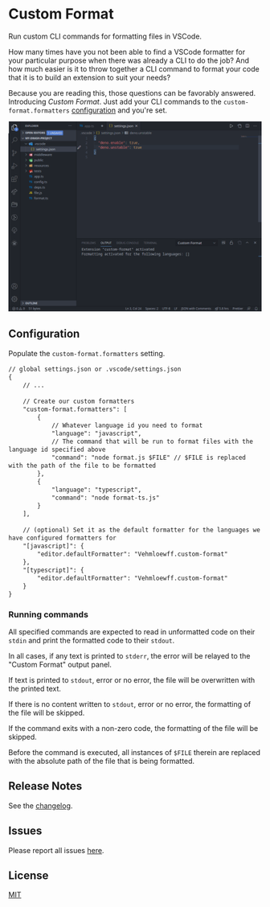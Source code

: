 # Custom Format

Run custom CLI commands for formatting files in VSCode.

How many times have you not been able to find a VSCode formatter for your particular purpose when there was already a CLI to do the job?  And how much easier is it to throw together a CLI command to format your code that it is to build an extension to suit your needs?

Because you are reading this, those questions can be favorably answered.  Introducing _Custom Format_.  Just add your CLI commands to the `custom-format.formatters` [configuration](#configuration) and you're set.

![feature X](./images/formatting.gif)

## Configuration

Populate the `custom-format.formatters` setting.

```jsonc
// global settings.json or .vscode/settings.json
{
	// ...

	// Create our custom formatters
	"custom-format.formatters": [
		{
			// Whatever language id you need to format
			"language": "javascript",
			// The command that will be run to format files with the language id specified above
			"command": "node format.js $FILE" // $FILE is replaced with the path of the file to be formatted
		},
		{
			"language": "typescript",
			"command": "node format-ts.js"
		}
	],

	// (optional) Set it as the default formatter for the languages we have configured formatters for
	"[javascript]": {
		"editor.defaultFormatter": "Vehmloewff.custom-format"
	},
	"[typescript]": {
		"editor.defaultFormatter": "Vehmloewff.custom-format"
	}
}
```

### Running commands

All specified commands are expected to read in unformatted code on their `stdin` and print the formatted code to their `stdout`.

In all cases, if any text is printed to `stderr`, the error will be relayed to the "Custom Format" output panel.

If text is printed to `stdout`, error or no error, the file will be overwritten with the printed text.

If there is no content written to `stdout`, error or no error, the formatting of the file will be skipped.

If the command exits with a non-zero code, the formatting of the file will be skipped.

Before the command is executed, all instances of `$FILE` therein are replaced with the absolute path of the file that is being formatted.

## Release Notes

See the [changelog](/CHANGELOG.md).

## Issues

Please report all issues [here](https://github.com/Vehmloewff/custom-format/issues).

## License

[MIT](/LICENSE)

